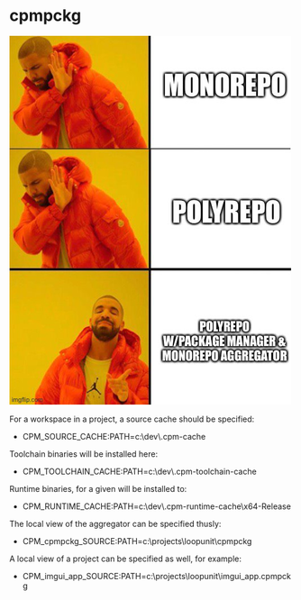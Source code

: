 # cpmpckg
![The basic idea](https://raw.githubusercontent.com/loopunit/cpmpckg/main/doc/hotline.jpg)

For a workspace in a project, a source cache should be specified:
* CPM_SOURCE_CACHE:PATH=c:\\dev\\.cpm-cache   

Toolchain binaries will be installed here:
* CPM_TOOLCHAIN_CACHE:PATH=c:\\dev\\.cpm-toolchain-cache 

Runtime binaries, for a given <configuration> will be installed to:
* CPM_RUNTIME_CACHE:PATH=c:\\dev\\.cpm-runtime-cache\\x64-Release 

The local view of the aggregator can be specified thusly:
* CPM_cpmpckg_SOURCE:PATH=c:\\projects\\loopunit\\cpmpckg 

A local view of a project can be specified as well, for example:
* CPM_imgui_app_SOURCE:PATH=c:\\projects\\loopunit\\imgui_app.cpmpckg 

